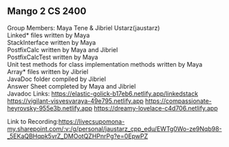 Mango 2 CS 2400
---------------
Group Members: Maya Tene & Jibriel Ustarz(jaustarz) \
Linked* files written by Maya \
StackInterface written by Maya \
PostfixCalc written by Maya and Jibriel \
PostfixCalcTest written by Maya \
Unit test methods for class implementation methods written by Maya \
Array* files written by Jibriel \
JavaDoc folder compiled by Jibriel \
Answer Sheet completed by Maya and Jibriel \
Javadoc Links:
https://elastic-golick-b17eb6.netlify.app/linkedstack
https://vigilant-visvesvaraya-49e795.netlify.app
https://compassionate-heyrovsky-955e3b.netlify.app
https://dreamy-lovelace-c4d706.netlify.app


Link to Recording:https://livecsupomona-my.sharepoint.com/:v:/g/personal/jaustarz_cpp_edu/EWTg0Wo-ze9Nqb98-_5EKaQBHqpk5vrZ_DMOotQZHPnrPg?e=0EpwPZ

